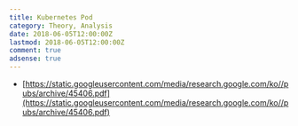 ```yaml
---
title: Kubernetes Pod
category: Theory, Analysis
date: 2018-06-05T12:00:00Z
lastmod: 2018-06-05T12:00:00Z
comment: true
adsense: true
---
```


* [https://static.googleusercontent.com/media/research.google.com/ko//pubs/archive/45406.pdf](https://static.googleusercontent.com/media/research.google.com/ko//pubs/archive/45406.pdf)